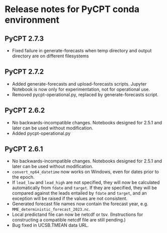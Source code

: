 # Release notes for PyCPT conda environment

## PyCPT 2.7.3
- Fixed failure in generate-forecasts when temp directory and output directory are on different filesystems

## PyCPT 2.7.2
- Added generate-forecasts and upload-forecasts scripts. Jupyter Notebook is now only for experimentation, not for operational use.
- Removed pycpt-operational.py, replaced by generate-forecasts script.

## PyCPT 2.6.2
- No backwards-incompatible changes. Notebooks designed for 2.5.1 and later can be used without modification.
- Added pycpt-operational.py

## PyCPT 2.6.1
- No backwards-incompatible changes. Notebooks designed for 2.5.1 and later can be used without modification.
- `convert_np64_datetime` now works on Windows, even for dates prior to the epoch.
- If `lead_low` and `lead_high` are not specified, they will now be calculated automatically from `fdate` and `target`. If they are specified, they will be compared against the leads entailed by `fdate` and `target`, and an exception will be raised if the values are not consistent.
- Generated forecast file names now contain the forecast year, e.g. `MME_deterministic_forecast_2023.nc`.
- Local predictand file can now be netcdf or tsv. (Instructions for constructing a compatible netcdf file are still pending.)
- Bug fixed in UCSB.TMEAN data URL.

